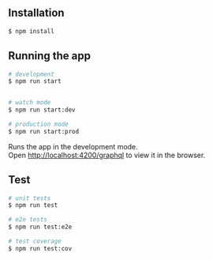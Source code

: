 

## Installation

```bash
$ npm install
```

## Running the app

```bash
# development
$ npm run start


# watch mode
$ npm run start:dev

# production mode
$ npm run start:prod
```
Runs the app in the development mode.\
Open [http://localhost:4200/graphql](http://localhost:4200/graphql) to view it in the browser.
## Test

```bash
# unit tests
$ npm run test

# e2e tests
$ npm run test:e2e

# test coverage
$ npm run test:cov
```

